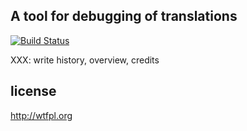 ## A tool for debugging of translations

[![Build Status](https://secure.travis-ci.org/lloyd/gobbledygook.png)](http://travis-ci.org/lloyd/gobbledygook)

XXX: write history, overview, credits

##


## license

http://wtfpl.org

